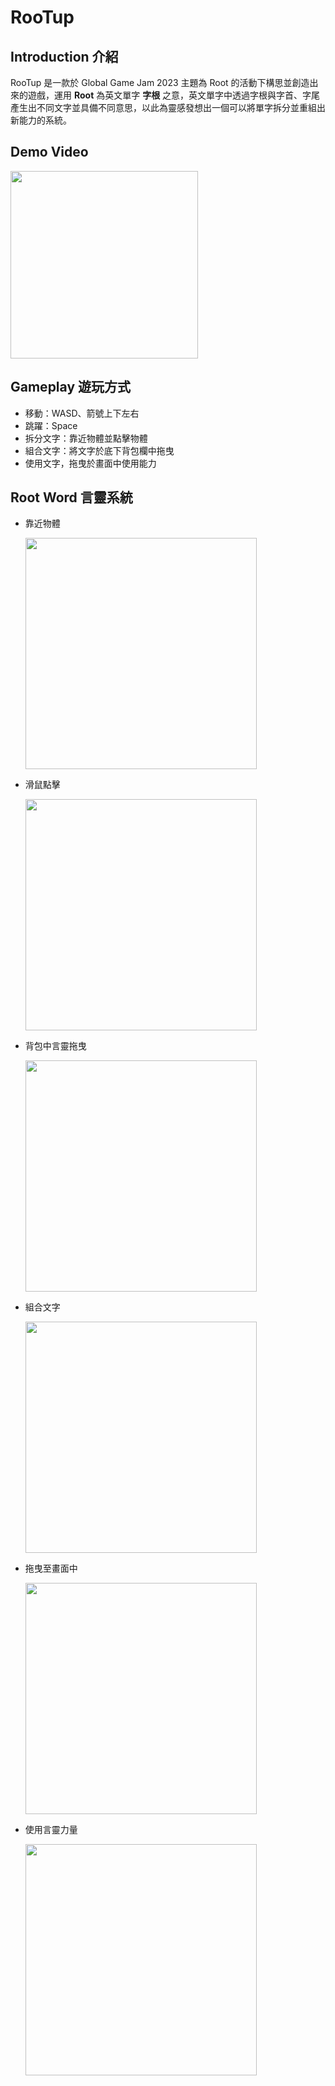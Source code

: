 # RooTup

## Introduction 介紹

RooTup 是一款於 Global Game Jam 2023 主題為 Root 的活動下構思並創造出來的遊戲，運用 **Root** 為英文單字 **字根** 之意，英文單字中透過字根與字首、字尾產生出不同文字並具備不同意思，以此為靈感發想出一個可以將單字拆分並重組出新能力的系統。

## Demo Video

[<img src="https://i.imgur.com/lYxErpc.png" height="300"/>](https://youtu.be/YaVk8-tb7wk)

## Gameplay 遊玩方式

+ 移動：WASD、箭號上下左右
+ 跳躍：Space
+ 拆分文字：靠近物體並點擊物體
+ 組合文字：將文字於底下背包欄中拖曳
+ 使用文字，拖曳於畫面中使用能力

## Root Word 言靈系統

+ 靠近物體

	<img src="https://i.imgur.com/ChOI4TC.png" width="370" />

+ 滑鼠點擊

	<img src="https://i.imgur.com/fChPsOp.png" width="370" />

+ 背包中言靈拖曳

	<img src="https://i.imgur.com/zpfVKuq.png" width="370" />

+ 組合文字

	<img src="https://i.imgur.com/iyYVE4H.png" width="370" />

+ 拖曳至畫面中

	<img src="https://i.imgur.com/VfnlyD8.png" width="370" />

+ 使用言靈力量
	
	<img src="https://i.imgur.com/ChOI4TC.png" width="370" />